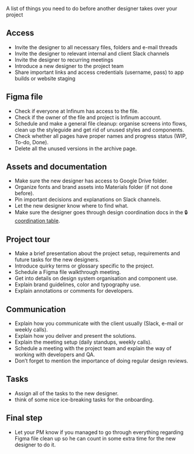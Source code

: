 A list of things you need to do before another designer takes over your project


## Access

- Invite the designer to all necessary files, folders and e-mail threads
- Invite the designer to relevant internal and client Slack channels
- Invite the designer to recurring meetings
- Introduce a new designer to the project team
- Share important links and access credentials (username, pass) to app builds or website staging


## Figma file

- Check if everyone at Infinum has access to the file.
- Check if the owner of the file and project is Infinum account.
- Schedule and make a general file cleanup: organise screens into flows, clean up the styleguide and get rid of unused styles and components.
- Check whether all pages have proper names and progress status (WIP, To-do, Done).
- Delete all the unused versions in the archive page.


## Assets and documentation

- Make sure the new designer has access to Google Drive folder.
- Organize fonts and brand assets into Materials folder (if not done before).
- Pin important decisions and explanations on Slack channels.
- Let the new designer know where to find what.
- Make sure the designer goes through design coordination docs in the 🔒 [coordination table](https://docs.google.com/spreadsheets/d/1o6Ut_5wdcOqwIVX2PuRBkNZxLkgi5QnP8CkXxg3ORfg/edit#gid=0).


## Project tour

- Make a brief presentation about the project setup, requirements and future tasks for the new designers.
- Introduce quirky terms or glossary specific to the project.
- Schedule a Figma file walkthrough meeting.
- Get into details on design system organisation and component use.
- Explain brand guidelines, color and typography use.
- Explain annotations or comments for developers.


## Communication

- Explain how you communicate with the client usually (Slack, e-mail or weekly calls).
- Explain how you deliver and present the solutions.
- Explain the meeting setup (daily standups, weekly calls).
- Schedule a meeting with the project team and explain the way of working with developers and QA.
- Don’t forget to mention the importance of doing regular design reviews.


## Tasks

- Assign all of the tasks to the new designer.
- think of some nice ice-breaking tasks for the onboarding.


## Final step

- Let your PM know if you managed to go through everything regarding Figma file clean up so he can count in some extra time for the new designer to do it.
